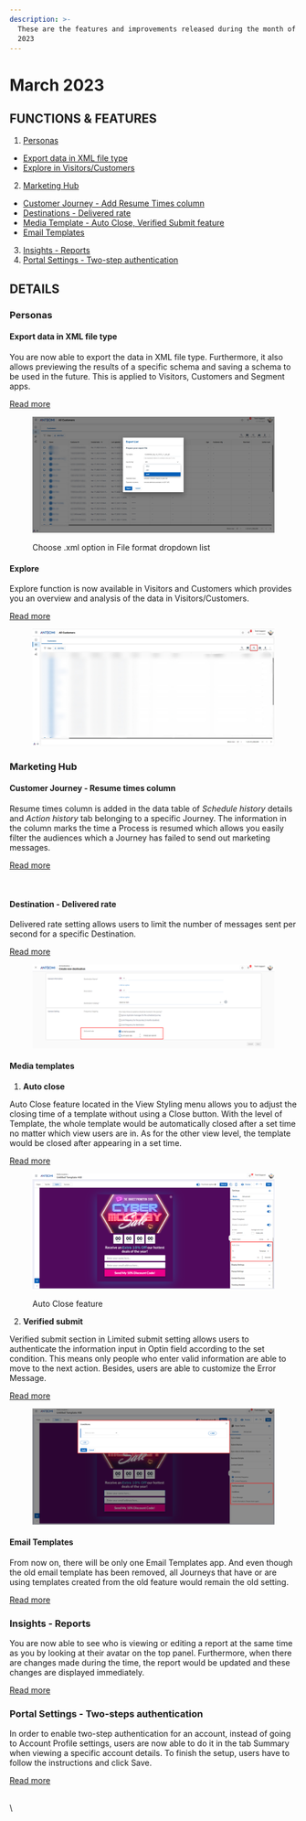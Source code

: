 ```yaml
---
description: >-
  These are the features and improvements released during the month of March
  2023
---
```


# March 2023

## FUNCTIONS & FEATURES

1. [Personas](march-2023.md#personas)

* [Export data in XML file type](march-2023.md#export-data-in-xml-file-type)
* [Explore in Visitors/Customers](march-2023.md#explore)

2. [Marketing Hub](march-2023.md#marketing-hub)

* [Customer Journey - Add Resume Times column](march-2023.md#customer-journey-resume-times-column)
* [Destinations - Delivered rate](march-2023.md#destination-delivered-rate)
* [Media Template - Auto Close, Verified Submit feature](march-2023.md#media-templates)
* [Email Templates](march-2023.md#email-templates)

3. [Insights - Reports](march-2023.md#insights-reports)
4. [Portal Settings -  Two-step authentication](march-2023.md#portal-settings-two-steps-authentication)

## DETAILS

### Personas

#### **Export data in XML file type**

You are now able to export the data in XML file type.  Furthermore, it also allows previewing the results of a specific schema and  saving a schema to be used in the future. This is applied to Visitors, Customers and Segment apps.&#x20;

[Read more](https://docs.antsomi.com/cdp-365-user-guide-en/use-cases/personas/segments/how-to-export-.xml-file)

<figure><img src="../../.gitbook/assets/xml.jpg" alt=""><figcaption><p>Choose .xml option in File format dropdown list</p></figcaption></figure>

#### **Explore**&#x20;

Explore function is now available in Visitors and Customers which provides you an overview and analysis of the data in Visitors/Customers.&#x20;

[Read more](https://docs.antsomi.com/cdp-365-user-guide-en/personas/visitors-and-customers#explore-visitors-customers)

<figure><img src="../../.gitbook/assets/explore.jpg" alt=""><figcaption></figcaption></figure>

### Marketing Hub&#x20;

#### **Customer Journey - Resume times column**

Resume times column is added in the data table of _Schedule history_ details and _Action history_ tab belonging to a specific Journey. The information in the column marks the time a Process is resumed which allows you easily filter the audiences which a Journey has failed to send out marketing messages.&#x20;

[Read more](https://docs.antsomi.com/cdp-365-user-guide-en/marketing-hub/customer-journeys/work-with-journey#action-history-or-schedule-history)

<figure><img src="https://lh6.googleusercontent.com/ThVAZgcmUJMXRM-9iZ3ASu556pjaVFo7FJqNISa5KfnF3LOar70IDiJIyyFD38yt_3i5eDx05qW0kr-kXdsn_TgHC7SlqALv5dgZCKhvIvcvecqtsKgHoLY6Hx2hf4xWoCdSYQMEFw7y9y6ge6jWnXE" alt=""><figcaption></figcaption></figure>

#### **Destination - Delivered rate**

Delivered rate setting allows users to limit the number of messages sent per second for a specific Destination.&#x20;

[Read more](https://docs.antsomi.com/cdp-365-user-guide-en/marketing-hub/destinations/all-destinations#general-setting)

<figure><img src="../../.gitbook/assets/destination.png" alt=""><figcaption></figcaption></figure>

#### **Media templates**

1. **Auto close**&#x20;

Auto Close feature located in the View Styling menu allows you to adjust the closing time of a template without using a Close button. With the level of Template, the whole template would be automatically closed after a set time no matter which view users are in. As for the other view level, the template would be closed after appearing in a set time.&#x20;

[Read more](https://docs.antsomi.com/cdp-365-user-guide-en/marketing-hub/media-template/settings/template-settings/basic#close-button-styling)

<figure><img src="../../.gitbook/assets/auto close.png" alt=""><figcaption><p>Auto Close feature</p></figcaption></figure>

2. **Verified submit**&#x20;

Verified submit section in Limited submit setting allows users to authenticate the information input in Optin field according to the set condition. This means only people who enter valid information are able to move to the next action. Besides, users are able to customize the Error Message.

[Read more](https://docs.antsomi.com/cdp-365-user-guide-en/marketing-hub/media-template/settings/blocks-and-settings/optin-fields#verified-submit)

<figure><img src="../../.gitbook/assets/verified submit.png" alt=""><figcaption></figcaption></figure>

#### **Email Templates**&#x20;

From now on, there will be only one Email Templates app. And even though the old email template has been removed, all Journeys that have or are using templates created from the old feature would remain the old setting.

[Read more](https://docs.antsomi.com/cdp-365-user-guide-en/marketing-hub/media-template/settings/template-settings/basic#close-button-styling)



### Insights - Reports

You are now able to see who is viewing or editing a report at the same time as you by looking at their avatar on the top panel. Furthermore, when there are changes made during the time, the report would be updated and these changes are displayed immediately.

[Read more](https://docs.antsomi.com/cdp-365-user-guide-en/insights/reports/create-reports/about-reports#see-who-is-on-the-same-report-with-you)

### Portal Settings - **Two-steps authentication**&#x20;

In order to enable two-step authentication for an account, instead of going to Account Profile settings, users are now able to do it in the tab Summary when viewing a specific account details. To finish the setup, users have to follow the instructions and click Save.

[Read more](https://docs.antsomi.com/cdp-365-user-guide-en/use-cases/portal-settings/how-to-set-up-two-step-authentication)

\
\


